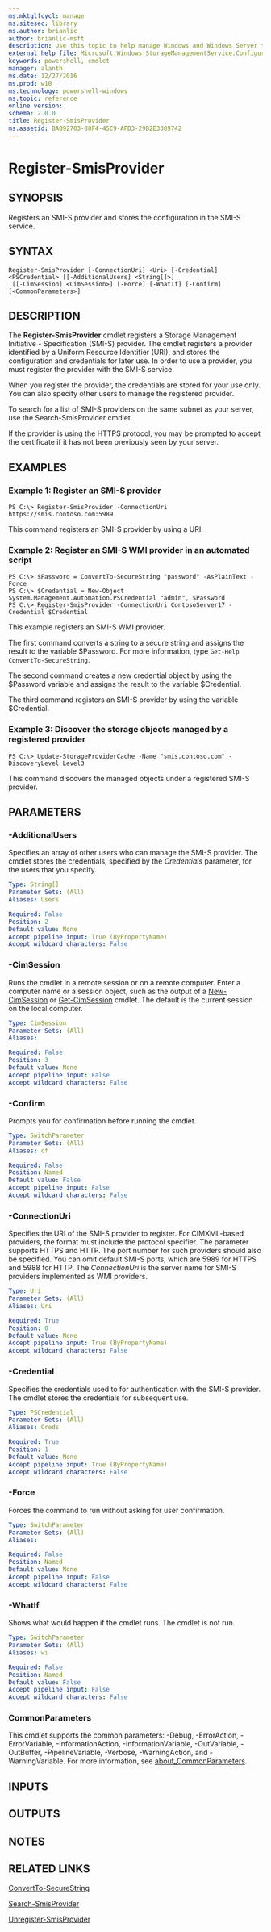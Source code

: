 ```yaml
---
ms.mktglfcycl: manage
ms.sitesec: library
ms.author: brianlic
author: brianlic-msft
description: Use this topic to help manage Windows and Windows Server technologies with Windows PowerShell.
external help file: Microsoft.Windows.StorageManagementService.Configuration.Cmdlets.dll-Help.xml
keywords: powershell, cmdlet
manager: alanth
ms.date: 12/27/2016
ms.prod: w10
ms.technology: powershell-windows
ms.topic: reference
online version: 
schema: 2.0.0
title: Register-SmisProvider
ms.assetid: BA892703-88F4-45C9-AFD3-29B2E3389742
---
```


# Register-SmisProvider

## SYNOPSIS
Registers an SMI-S provider and stores the configuration in the SMI-S service.

## SYNTAX

```
Register-SmisProvider [-ConnectionUri] <Uri> [-Credential] <PSCredential> [[-AdditionalUsers] <String[]>]
 [[-CimSession] <CimSession>] [-Force] [-WhatIf] [-Confirm] [<CommonParameters>]
```

## DESCRIPTION
The **Register-SmisProvider** cmdlet registers a Storage Management Initiative - Specification (SMI-S) provider.
The cmdlet registers a provider identified by a Uniform Resource Identifier (URI), and stores the configuration and credentials for later use.
In order to use a provider, you must register the provider with the SMI-S service.

When you register the provider, the credentials are stored for your use only.
You can also specify other users to manage the registered provider.

To search for a list of SMI-S providers on the same subnet as your server, use the Search-SmisProvider cmdlet.

If the provider is using the HTTPS protocol, you may be prompted to accept the certificate if it has not been previously seen by your server.

## EXAMPLES

### Example 1: Register an SMI-S provider
```
PS C:\> Register-SmisProvider -ConnectionUri https://smis.contoso.com:5989
```

This command registers an SMI-S provider by using a URI.

### Example 2: Register an SMI-S WMI provider in an automated script
```
PS C:\> $Password = ConvertTo-SecureString "password" -AsPlainText -Force
PS C:\> $Credential = New-Object System.Management.Automation.PSCredential "admin", $Password
PS C:\> Register-SmisProvider -ConnectionUri ContosoServer17 -Credential $Credential
```

This example registers an SMI-S WMI provider.

The first command converts a string to a secure string and assigns the result to the variable $Password.
For more information, type `Get-Help ConvertTo-SecureString`.

The second command creates a new credential object by using the $Password variable and assigns the result to the variable $Credential.

The third command registers an SMI-S provider by using the variable $Credential.

### Example 3: Discover the storage objects managed by a registered provider
```
PS C:\> Update-StorageProviderCache -Name "smis.contoso.com" -DiscoveryLevel Level3
```

This command discovers the managed objects under a registered SMI-S provider.

## PARAMETERS

### -AdditionalUsers
Specifies an array of other users who can manage the SMI-S provider.
The cmdlet stores the credentials, specified by the *Credentials* parameter, for the users that you specify.

```yaml
Type: String[]
Parameter Sets: (All)
Aliases: Users

Required: False
Position: 2
Default value: None
Accept pipeline input: True (ByPropertyName)
Accept wildcard characters: False
```

### -CimSession
Runs the cmdlet in a remote session or on a remote computer.
Enter a computer name or a session object, such as the output of a [New-CimSession](http://go.microsoft.com/fwlink/p/?LinkId=227967) or [Get-CimSession](http://go.microsoft.com/fwlink/p/?LinkId=227966) cmdlet.
The default is the current session on the local computer.

```yaml
Type: CimSession
Parameter Sets: (All)
Aliases: 

Required: False
Position: 3
Default value: None
Accept pipeline input: False
Accept wildcard characters: False
```

### -Confirm
Prompts you for confirmation before running the cmdlet.

```yaml
Type: SwitchParameter
Parameter Sets: (All)
Aliases: cf

Required: False
Position: Named
Default value: False
Accept pipeline input: False
Accept wildcard characters: False
```

### -ConnectionUri
Specifies the URI of the SMI-S provider to register.
For CIMXML-based providers, the format must include the protocol specifier.
The parameter supports HTTPS and HTTP.
The port number for such providers should also be specified.
You can omit default SMI-S ports, which are 5989 for HTTPS and 5988 for HTTP.
The *ConnectionUri* is the server name for SMI-S providers implemented as WMI providers.

```yaml
Type: Uri
Parameter Sets: (All)
Aliases: Uri

Required: True
Position: 0
Default value: None
Accept pipeline input: True (ByPropertyName)
Accept wildcard characters: False
```

### -Credential
Specifies the credentials used to for authentication with the SMI-S provider.
The cmdlet stores the credentials for subsequent use.

```yaml
Type: PSCredential
Parameter Sets: (All)
Aliases: Creds

Required: True
Position: 1
Default value: None
Accept pipeline input: True (ByPropertyName)
Accept wildcard characters: False
```

### -Force
Forces the command to run without asking for user confirmation.

```yaml
Type: SwitchParameter
Parameter Sets: (All)
Aliases: 

Required: False
Position: Named
Default value: None
Accept pipeline input: False
Accept wildcard characters: False
```

### -WhatIf
Shows what would happen if the cmdlet runs.
The cmdlet is not run.

```yaml
Type: SwitchParameter
Parameter Sets: (All)
Aliases: wi

Required: False
Position: Named
Default value: False
Accept pipeline input: False
Accept wildcard characters: False
```

### CommonParameters
This cmdlet supports the common parameters: -Debug, -ErrorAction, -ErrorVariable, -InformationAction, -InformationVariable, -OutVariable, -OutBuffer, -PipelineVariable, -Verbose, -WarningAction, and -WarningVariable. For more information, see [about_CommonParameters](http://go.microsoft.com/fwlink/?LinkID=113216).

## INPUTS

## OUTPUTS

## NOTES

## RELATED LINKS

[ConvertTo-SecureString](http://go.microsoft.com/fwlink/p/?LinkId=113291)

[Search-SmisProvider](./Search-SmisProvider.md)

[Unregister-SmisProvider](./Unregister-SmisProvider.md)

